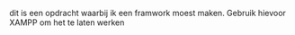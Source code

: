 dit is een opdracht waarbij ik een framwork moest maken. Gebruik hievoor XAMPP om het te laten werken
